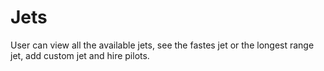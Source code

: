 # Jets
User can view all the available jets, see the fastes jet or the longest range jet, add custom jet and hire pilots.
